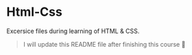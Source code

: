# Html-Css
Excersice files during learning of HTML &amp; CSS.

> I will update this README file after finishing this course 🥂